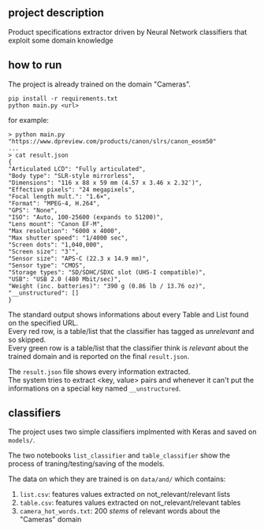 ## project description

Product specifications extractor driven by Neural Network classifiers that exploit some domain 
knowledge

## how to run

The project is already trained on the domain "Cameras".

    pip install -r requirements.txt
    python main.py <url>

for example:

    > python main.py "https://www.dpreview.com/products/canon/slrs/canon_eosm50"
    ...
    > cat result.json
    {
    "Articulated LCD": "Fully articulated",
    "Body type": "SLR-style mirrorless",
    "Dimensions": "116 x 88 x 59 mm (4.57 x 3.46 x 2.32″)",
    "Effective pixels": "24 megapixels",
    "Focal length mult.": "1.6×",
    "Format": "MPEG-4, H.264",
    "GPS": "None",
    "ISO": "Auto, 100-25600 (expands to 51200)",
    "Lens mount": "Canon EF-M",
    "Max resolution": "6000 x 4000",
    "Max shutter speed": "1/4000 sec",
    "Screen dots": "1,040,000",
    "Screen size": "3″",
    "Sensor size": "APS-C (22.3 x 14.9 mm)",
    "Sensor type": "CMOS",
    "Storage types": "SD/SDHC/SDXC slot (UHS-I compatible)",
    "USB": "USB 2.0 (480 Mbit/sec)",
    "Weight (inc. batteries)": "390 g (0.86 lb / 13.76 oz)",
    "__unstructured": []
    }

The standard output shows informations about every Table and List found 
on the specified URL.  
Every red row, is a table/list that the classifier has tagged as *unrelevant* and so skipped.  
Every green row is a table/list that the classifier think is *relevant* about the trained domain 
and is reported on the final `result.json`.

The `result.json` file shows every information extracted.  
The system tries to extract <key, value> pairs and whenever it can't put the informations
on a special key named `__unstructured`.

## classifiers

The project uses two simple classifiers implmented with Keras and saved on `models/`.  

The two notebooks `list_classifier` and `table_classifier` show the process of 
traning/testing/saving of the models.  

The data on which they are trained is on `data/and/` which contains:

   1. `list.csv`: features values extracted on not_relevant/relevant lists
   2. `table.csv`: features values extracted on not_relevant/relevant tables
   3. `camera_hot_words.txt`: 200 *stems* of relevant words about the "Cameras" domain 

